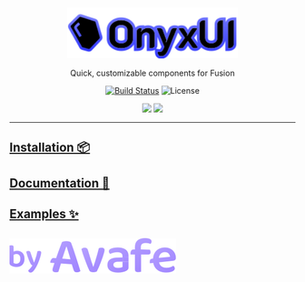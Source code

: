 <p align="center">
  <a href="https://avafe.me/OnyxUI">
    <picture>
      <source media="(prefers-color-scheme: dark)" srcset="/gh-assets/logo.svg"></source>
      <source media="(prefers-color-scheme: light)" srcset="/gh-assets/logo.svg"></source>
      <img alt="OnyxUI" src="/gh-assets/logo.svg" height="90"></img>
    </picture>
  </a>
</p>

<p align="center">
  Quick, customizable components for Fusion
</p>

<p align="center">
  <a href="https://github.com/imavafe/OnyxUI/actions"><img src="https://img.shields.io/github/actions/workflow/status/imavafe/OnyxUI/ci.yaml?branch=main" alt="Build Status"></img></a>
  <img title="MIT licensed" alt="License" src="https://img.shields.io/github/license/ImAvafe/OnyxUI"></img>
</p>

<p align="center">
  <a href="https://x.com/AvafeIsMe"><img src="https://img.shields.io/badge/X-000000?style=for-the-badge&logo=x&logoColor=white" /></a>
  <a href="https://discord.gg/fyeYey62Dm"><img src="https://img.shields.io/badge/Discord-5865F2?style=for-the-badge&logo=discord&logoColor=white"></img></a>
</p>

---

## [Installation 📦](https://avafe.me/OnyxUI/docs/intro#installation)

## [Documentation 📄](https://avafe.me/OnyxUI/)

## [Examples ✨](https://avafe.me/OnyxUI/docs/in-production)

##

[![By Avafe](/gh-assets/watermark.svg)](https://avafe.me)
